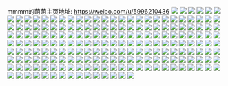 mmmm的萌萌主页地址: https://weibo.com/u/5996210436 
![](https://wx4.sinaimg.cn/mw2000/006xNufyly1h9ih5r95jsj32801o07wh.jpg) 
![](https://wx4.sinaimg.cn/mw2000/006xNufyly1h9ih5scisoj323k3407wj.jpg) 
![](https://wx4.sinaimg.cn/mw2000/006xNufyly1h8rxw7wtgjj32c03401kz.jpg) 
![](https://wx4.sinaimg.cn/mw2000/006xNufyly1h8rxw456v7j31ny22s4qp.jpg) 
![](https://wx4.sinaimg.cn/mw2000/006xNufyly1h8hddg92v0j30u00u01cf.jpg) 
![](https://wx4.sinaimg.cn/mw2000/006xNufyly1h8d0ho3roqj32c035db2c.jpg) 
![](https://wx4.sinaimg.cn/mw2000/006xNufyly1h8d0hlyvmej31s12dv4qp.jpg) 
![](https://wx4.sinaimg.cn/mw2000/006xNufyly1h8d0hs1sojj32c03401l2.jpg) 
![](https://wx4.sinaimg.cn/mw2000/006xNufyly1h83vymvnggj30rs0ku0yp.jpg) 
![](https://wx4.sinaimg.cn/mw2000/006xNufyly1h83vyn8vdaj32801o0e81.jpg) 
![](https://wx4.sinaimg.cn/mw2000/006xNufyly1h83vypgyisj32801o0npd.jpg) 
![](https://wx4.sinaimg.cn/mw2000/006xNufyly1h83vyq01v5j32c03407wi.jpg) 
![](https://wx4.sinaimg.cn/mw2000/006xNufyly1h83vyslokgj30y71pme81.jpg) 
![](https://wx4.sinaimg.cn/mw2000/006xNufyly1h83vyth7hyj32801o0x6p.jpg) 
![](https://wx4.sinaimg.cn/mw2000/006xNufyly1h6y9ldmbe8j30sg0lcdow.jpg) 
![](https://wx4.sinaimg.cn/mw2000/006xNufyly1h6y9ldad3aj30lc0sggvu.jpg) 
![](https://wx4.sinaimg.cn/mw2000/006xNufyly1h6y9le2i53j30sg0lcgvf.jpg) 
![](https://wx4.sinaimg.cn/mw2000/006xNufyly1h6y9leduezj30sg0lcqcq.jpg) 
![](https://wx4.sinaimg.cn/mw2000/006xNufyly1h6463ordgyj33402yynpf.jpg) 
![](https://wx4.sinaimg.cn/mw2000/006xNufyly1h6463pmfk9j32ds1scu0x.jpg) 
![](https://wx4.sinaimg.cn/mw2000/006xNufyly1h6463kz1wwj31o01o0kjl.jpg) 
![](https://wx4.sinaimg.cn/mw2000/006xNufyly1h6463r1632j31vl2i4x6p.jpg) 
![](https://wx4.sinaimg.cn/mw2000/006xNufyly1h61j2tg9unj31jk222e3h.jpg) 
![](https://wx4.sinaimg.cn/mw2000/006xNufyly1h61j2t4mv4j31o01o0e81.jpg) 
![](https://wx4.sinaimg.cn/mw2000/006xNufyly1h61j2u8fcvj3340340x6q.jpg) 
![](https://wx4.sinaimg.cn/mw2000/006xNufyly1h61j2v4mx4j31o01o0n1i.jpg) 
![](https://wx4.sinaimg.cn/mw2000/006xNufyly1h5tjejaocij31o01o04qp.jpg) 
![](https://wx4.sinaimg.cn/mw2000/006xNufyly1h5tjel6ndkj318m1ng1kx.jpg) 
![](https://wx4.sinaimg.cn/mw2000/006xNufyly1h5tjem90qcj316616jtm0.jpg) 
![](https://wx4.sinaimg.cn/mw2000/006xNufyly1h5tjelwokzj319l1os1kx.jpg) 
![](https://wx4.sinaimg.cn/mw2000/006xNufyly1h5tjeqk79cj32c03401l0.jpg) 
![](https://wx4.sinaimg.cn/mw2000/006xNufyly1h5tjeoo27ij32yf2bzkjm.jpg) 
![](https://wx4.sinaimg.cn/mw2000/006xNufyly1h5tjeik4zdj32bz340b2a.jpg) 
![](https://wx4.sinaimg.cn/mw2000/006xNufyly1h5tjepfd20j32c0340npe.jpg) 
![](https://wx4.sinaimg.cn/mw2000/006xNufyly1h4djgdtz2gj32c0340x6p.jpg) 
![](https://wx4.sinaimg.cn/mw2000/006xNufyly1h4djgfkonuj32c03401kz.jpg) 
![](https://wx4.sinaimg.cn/mw2000/006xNufyly1h4clpozkqtj31o01o04qp.jpg) 
![](https://wx4.sinaimg.cn/mw2000/006xNufyly1h4clpnnoidj32r7340hdt.jpg) 
![](https://wx4.sinaimg.cn/mw2000/006xNufyly1h4clppfjcoj31xx2p1b29.jpg) 
![](https://wx4.sinaimg.cn/mw2000/006xNufyly1h4clpqp3vpj33402c0npe.jpg) 
![](https://wx4.sinaimg.cn/mw2000/006xNufyly1h4clprvydfj33402c0qv6.jpg) 
![](https://wx4.sinaimg.cn/mw2000/006xNufyly1h4clpt3ddgj32c0340e83.jpg) 
![](https://wx4.sinaimg.cn/mw2000/006xNufyly1h4clptu4bnj31v72c0b29.jpg) 
![](https://wx4.sinaimg.cn/mw2000/006xNufyly1h4clpv1etfj31o01nt7wi.jpg) 
![](https://wx4.sinaimg.cn/mw2000/006xNufyly1h4clpw9etej32c02c0e82.jpg) 
![](https://wx4.sinaimg.cn/mw2000/006xNufyly1h4clpzc0vlj32c02c07wi.jpg) 
![](https://wx4.sinaimg.cn/mw2000/006xNufyly1h4clq0t6u0j32c0340x6q.jpg) 
![](https://wx4.sinaimg.cn/mw2000/006xNufyly1h4clq22og5j32c03407wj.jpg) 
![](https://wx4.sinaimg.cn/mw2000/006xNufyly1h4clq3sihvj33402c0qv6.jpg) 
![](https://wx4.sinaimg.cn/mw2000/006xNufyly1h4clq5cy3sj32c0340b2b.jpg) 
![](https://wx4.sinaimg.cn/mw2000/006xNufyly1h4clpyje53j326q2wz7wk.jpg) 
![](https://wx4.sinaimg.cn/mw2000/006xNufyly1h4clq6adalj325c2v5hdv.jpg) 
![](https://wx4.sinaimg.cn/mw2000/006xNufyly1h4clq7mp8vj32vh2vhhdw.jpg) 
![](https://wx4.sinaimg.cn/mw2000/006xNufyly1h4clq8mmj6j32we2wenpe.jpg) 
![](https://wx4.sinaimg.cn/mw2000/006xNufyly1h25lblgnpdj32d035de82.jpg) 
![](https://wx4.sinaimg.cn/mw2000/006xNufyly1h25lbmekrkj32432tn7wi.jpg) 
![](https://wx4.sinaimg.cn/mw2000/006xNufyly1h1l2e6njzqj32c03407wj.jpg) 
![](https://wx4.sinaimg.cn/mw2000/006xNufyly1h1l2e7mjoyj32c03407wj.jpg) 
![](https://wx4.sinaimg.cn/mw2000/006xNufyly1h1l2ed2apvj326b2wf1kz.jpg) 
![](https://wx4.sinaimg.cn/mw2000/006xNufyly1gz2bjjlta5j30db09zdgk.jpg) 
![](https://wx4.sinaimg.cn/mw2000/006xNufyly1gxq4i1refcj32c03404qr.jpg) 
![](https://wx4.sinaimg.cn/mw2000/006xNufyly1gvilhe9lbej61o0280u0z02.jpg) 
![](https://wx4.sinaimg.cn/mw2000/006xNufyly1gvilhh10o2j61o0280b2b02.jpg) 
![](https://wx4.sinaimg.cn/mw2000/006xNufyly1gvilh8y6uzj624g2tyb2b02.jpg) 
![](https://wx4.sinaimg.cn/mw2000/006xNufyly1gvilhp04qqj62c03404qs02.jpg) 
![](https://wx4.sinaimg.cn/mw2000/006xNufyly1gu4vito9o9j61ro211hdt02.jpg) 
![](https://wx4.sinaimg.cn/mw2000/006xNufyly1gu4viuy0hwj61o0280qv502.jpg) 
![](https://wx4.sinaimg.cn/mw2000/006xNufyly1gqebjvjl0bj32842yu7wh.jpg) 
![](https://wx4.sinaimg.cn/mw2000/006xNufyly1gn0vbklzyjj32462tk4qp.jpg) 
![](https://wx4.sinaimg.cn/mw2000/006xNufyly1gn0vbl5n5jj32382sbhdt.jpg) 
![](https://wx4.sinaimg.cn/mw2000/006xNufygy1gky74h27qhj30u014044p.jpg) 
![](https://wx4.sinaimg.cn/mw2000/006xNufygy1gky74htjdrj30u01400za.jpg) 
![](https://wx4.sinaimg.cn/mw2000/006xNufygy1gky74gmm9nj30u014047q.jpg) 
![](https://wx4.sinaimg.cn/mw2000/006xNufygy1gky74iabmoj31400u0n93.jpg) 
![](https://wx4.sinaimg.cn/mw2000/006xNufygy1gjkcou1dlcj30u01410wf.jpg) 
![](https://wx4.sinaimg.cn/mw2000/006xNufygy1gi4lss7fqdj31o0258awr.jpg) 
![](https://wx4.sinaimg.cn/mw2000/006xNufygy1gi4lst5e20j31o02807vk.jpg) 
![](https://wx4.sinaimg.cn/mw2000/006xNufygy1gi4lsttw5rj31o02801kx.jpg) 
![](https://wx4.sinaimg.cn/mw2000/006xNufygy1gi4lsuaz0cj31o0280hax.jpg) 
![](https://wx4.sinaimg.cn/mw2000/006xNufygy1ggwixqj7efj30qn0lradi.jpg) 
![](https://wx4.sinaimg.cn/mw2000/006xNufygy1ggwixs0gvdj31400u0dot.jpg) 
![](https://wx4.sinaimg.cn/mw2000/006xNufygy1ggwixsiiwoj31400u0akm.jpg) 
![](https://wx4.sinaimg.cn/mw2000/006xNufygy1ggwixre9n7j30u0140470.jpg) 
![](https://wx4.sinaimg.cn/mw2000/006xNufygy1ggwixpwa0zj31400u0gv6.jpg) 
![](https://wx4.sinaimg.cn/mw2000/006xNufygy1gfdqmydxkxj30t51e1wpl.jpg) 
![](https://wx4.sinaimg.cn/mw2000/006xNufygy1gfdqmywxfpj30sm1c4qdg.jpg) 
![](https://wx4.sinaimg.cn/mw2000/006xNufygy1gfdqmzvd92j30v90h3107.jpg) 
![](https://wx4.sinaimg.cn/mw2000/006xNufygy1gfdqn097tuj30t60g80ya.jpg) 
![](https://wx4.sinaimg.cn/mw2000/006xNufygy1gfdqn0mxu2j30v90hjgsx.jpg) 
![](https://wx4.sinaimg.cn/mw2000/006xNufygy1gfdqn1g1gej30tp0gv44f.jpg) 
![](https://wx4.sinaimg.cn/mw2000/006xNufygy1gfdqn21iebj30v90i2dn8.jpg) 
![](https://wx4.sinaimg.cn/mw2000/006xNufygy1ge45aa90bij32442tkb2b.jpg) 
![](https://wx4.sinaimg.cn/mw2000/006xNufygy1ge45ad1u8yj32702xe1l0.jpg) 
![](https://wx4.sinaimg.cn/mw2000/006xNufygy1ge45ags6gwj32b9340u10.jpg) 
![](https://wx4.sinaimg.cn/mw2000/006xNufygy1ge45aj4hvxj32c036k1kz.jpg) 
![](https://wx4.sinaimg.cn/mw2000/006xNufygy1ge45am22zcj32c036k4qr.jpg) 
![](https://wx4.sinaimg.cn/mw2000/006xNufygy1ge45aphuqfj32c036kx6s.jpg) 
![](https://wx4.sinaimg.cn/mw2000/006xNufygy1ge45aw9wnhj32as340qv8.jpg) 
![](https://wx4.sinaimg.cn/mw2000/006xNufygy1gdthwhu915j31o0282npd.jpg) 
![](https://wx4.sinaimg.cn/mw2000/006xNufygy1gdthwl813dj31o02801ky.jpg) 
![](https://wx4.sinaimg.cn/mw2000/006xNufygy1gcrncv9swgj30u0140k1w.jpg) 
![](https://wx4.sinaimg.cn/mw2000/006xNufygy1gcp957ufhvj30u01hc4qp.jpg) 
![](https://wx4.sinaimg.cn/mw2000/006xNufygy1gcp959s8x2j30u01hc1kx.jpg) 
![](https://wx4.sinaimg.cn/mw2000/006xNufygy1gcp955slitj30u01hc1kx.jpg) 
![](https://wx4.sinaimg.cn/mw2000/006xNufygy1gcp95c7ijhj30u01hc7wh.jpg) 
![](https://wx4.sinaimg.cn/mw2000/006xNufygy1gcp95e11h6j30u01hc7wh.jpg) 
![](https://wx4.sinaimg.cn/mw2000/006xNufygy1gcoq8y1g9cj32c0398qva.jpg) 
![](https://wx4.sinaimg.cn/mw2000/006xNufygy1gcoq97mrufj32c037c4qr.jpg) 
![](https://wx4.sinaimg.cn/mw2000/006xNufygy1gcoq9ghstzj31o02801ky.jpg) 
![](https://wx4.sinaimg.cn/mw2000/006xNufygy1gcoq9popq5j32c037s1l1.jpg) 
![](https://wx4.sinaimg.cn/mw2000/006xNufygy1gadsxhmg7uj31dh1w0hdu.jpg) 
![](https://wx4.sinaimg.cn/mw2000/006xNufyly1ga6qrh8l8ej30u10skdqx.jpg) 
![](https://wx4.sinaimg.cn/mw2000/006xNufyly1ga6qrirrn4j30u01hedns.jpg) 
![](https://wx4.sinaimg.cn/mw2000/006xNufyly1ga6qrlncnmj30u00xram6.jpg) 
![](https://wx4.sinaimg.cn/mw2000/006xNufyly1ga6qro7grcj30u0140gwn.jpg) 
![](https://wx4.sinaimg.cn/mw2000/006xNufyly1ga6qrrmzy3j31hc0u0alf.jpg) 
![](https://wx4.sinaimg.cn/mw2000/006xNufyly1ga6qruma2nj31hc0u0aka.jpg) 
![](https://wx4.sinaimg.cn/mw2000/006xNufyly1ga4ep8jwe9j31jk0k47mo.jpg) 
![](https://wx4.sinaimg.cn/mw2000/006xNufyly1ga4epbdewnj30u0190wox.jpg) 
![](https://wx4.sinaimg.cn/mw2000/006xNufyly1ga4epdujcuj31400u0qfe.jpg) 
![](https://wx4.sinaimg.cn/mw2000/006xNufyly1ga4epgz7k5j30u015k7hu.jpg) 
![](https://wx4.sinaimg.cn/mw2000/006xNufyly1ga4epm5brxj30u015b19e.jpg) 
![](https://wx4.sinaimg.cn/mw2000/006xNufyly1ga4eppdsqij31400u0tot.jpg) 
![](https://wx4.sinaimg.cn/mw2000/006xNufyly1ga4epqndewj30u010u0xs.jpg) 
![](https://wx4.sinaimg.cn/mw2000/006xNufyly1ga4eoyn0ixj30rs0to4c3.jpg) 
![](https://wx4.sinaimg.cn/mw2000/006xNufyly1ga4ept3zzlj31900u0k0s.jpg) 
![](https://wx4.sinaimg.cn/mw2000/006xNufygy1g9va169aj4j30u017tti9.jpg) 
![](https://wx4.sinaimg.cn/mw2000/006xNufygy1g94uydhsblj31f01w04qp.jpg) 
![](https://wx4.sinaimg.cn/mw2000/006xNufygy1g94uycmsyjj31f01w0ke1.jpg) 
![](https://wx4.sinaimg.cn/mw2000/006xNufygy1g94uyf0kvvj31f01w0tx2.jpg) 
![](https://wx4.sinaimg.cn/mw2000/006xNufygy1g94uyhgb16j31f01w0had.jpg) 
![](https://wx4.sinaimg.cn/mw2000/006xNufygy1g7l9gns6agj30x80nbqb3.jpg) 
![](https://wx4.sinaimg.cn/mw2000/006xNufygy1g7ivcwmmx5j30w01kw7ns.jpg) 
![](https://wx4.sinaimg.cn/mw2000/006xNufygy1g7beanz5noj30u01hcn51.jpg) 
![](https://wx4.sinaimg.cn/mw2000/006xNufyly1g6hj2ca9arj30v90hfn5n.jpg) 
![](https://wx4.sinaimg.cn/mw2000/006xNufyly1g6hj2cid0cj30v80gkafe.jpg) 
![](https://wx4.sinaimg.cn/mw2000/006xNufyly1g6hj2cqsbej30v80i4tes.jpg) 
![](https://wx4.sinaimg.cn/mw2000/006xNufyly1g6hj2brf0gj32an340kjm.jpg) 
![](https://wx4.sinaimg.cn/mw2000/006xNufyly1g6hj2d4nlej316o1lve7y.jpg) 
![](https://wx4.sinaimg.cn/mw2000/006xNufyly1g5o2223ovyj30rs40pqv6.jpg) 
![](https://wx4.sinaimg.cn/mw2000/006xNufyly1g5o21ya0arj32yo1o01kz.jpg) 
![](https://wx4.sinaimg.cn/mw2000/006xNufyly1g5o226drszj32331o0qv5.jpg) 
![](https://wx4.sinaimg.cn/mw2000/006xNufyly1g5o228pwodj31zf1o04qq.jpg) 
![](https://wx4.sinaimg.cn/mw2000/006xNufygy1g4j9ad6x7lj30u014z7b4.jpg) 
![](https://wx4.sinaimg.cn/mw2000/006xNufygy1g4j9acxnx3j30u013zafs.jpg) 
![](https://wx4.sinaimg.cn/mw2000/006xNufygy1g4j9aden4oj30u01hc44l.jpg) 
![](https://wx4.sinaimg.cn/mw2000/006xNufygy1g4j9adq99nj30u01hc7k8.jpg) 
![](https://wx4.sinaimg.cn/mw2000/006xNufygy1g4j9ae8010j30u01hc18c.jpg) 
![](https://wx4.sinaimg.cn/mw2000/006xNufygy1g4j9aeir85j30u01hcwpk.jpg) 
![](https://wx4.sinaimg.cn/mw2000/006xNufygy1g4j9aeup0pj30u01iu17k.jpg) 
![](https://wx4.sinaimg.cn/mw2000/006xNufygy1g4j9af76swj30u01j0qgq.jpg) 
![](https://wx4.sinaimg.cn/mw2000/006xNufygy1g4j9afhxx4j30u0155wmu.jpg) 
![](https://wx4.sinaimg.cn/mw2000/006xNufygy1g4h1ylnjxoj31hc0u013t.jpg) 
![](https://wx4.sinaimg.cn/mw2000/006xNufygy1g4h8scz7x1j30u01hc7kd.jpg) 
![](https://wx4.sinaimg.cn/mw2000/006xNufygy1g4eq7gw0gbj31kq2vgx6q.jpg) 
![](https://wx4.sinaimg.cn/mw2000/006xNufygy1g4eq7ifu54j31l62vg4qr.jpg) 
![](https://wx4.sinaimg.cn/mw2000/006xNufygy1g4eq7k10etj31l22vg4qr.jpg) 
![](https://wx4.sinaimg.cn/mw2000/006xNufygy1g4eq7l6kh9j31km2vgqv6.jpg) 
![](https://wx4.sinaimg.cn/mw2000/006xNufygy1g4eq7lqeg2j31w0129b09.jpg) 
![](https://wx4.sinaimg.cn/mw2000/006xNufygy1g44de200usj31291w07wh.jpg) 
![](https://wx4.sinaimg.cn/mw2000/006xNufygy1g44de50gynj31w01f0qpt.jpg) 
![](https://wx4.sinaimg.cn/mw2000/006xNufygy1g44de5yle9j31w01f0tvp.jpg) 
![](https://wx4.sinaimg.cn/mw2000/006xNufygy1g44de4c1u7j316o1m9auf.jpg) 
![](https://wx4.sinaimg.cn/mw2000/006xNufygy1g3sp3puvzcj31w01f47wh.jpg) 
![](https://wx4.sinaimg.cn/mw2000/006xNufygy1g3sp3p7hv0j31i51f4aw4.jpg) 
![](https://wx4.sinaimg.cn/mw2000/006xNufygy1g3sp3qgzknj31w01f4e81.jpg) 
![](https://wx4.sinaimg.cn/mw2000/006xNufygy1g3sp3qvyf5j31f41w07wh.jpg) 
![](https://wx4.sinaimg.cn/mw2000/006xNufygy1g3o0dsi9r3j334022okjl.jpg) 
![](https://wx4.sinaimg.cn/mw2000/006xNufygy1g3o0du17tzj334022oqnh.jpg) 
![](https://wx4.sinaimg.cn/mw2000/006xNufygy1g3o0e5w1ytj334022o4gl.jpg) 
![](https://wx4.sinaimg.cn/mw2000/006xNufygy1g3o0ehelenj334022o1b7.jpg) 
![](https://wx4.sinaimg.cn/mw2000/006xNufygy1g3o0etmltqj334022o1kx.jpg) 
![](https://wx4.sinaimg.cn/mw2000/006xNufygy1g3o0dqe7bij334022o4j4.jpg) 
![](https://wx4.sinaimg.cn/mw2000/006xNufygy1g3o0ez347pj334022o4l0.jpg) 
![](https://wx4.sinaimg.cn/mw2000/006xNufygy1g3o0cep5ysj31400u0k44.jpg) 
![](https://wx4.sinaimg.cn/mw2000/006xNufygy1g3o0cfrmyzj30u014vqk6.jpg) 
![](https://wx4.sinaimg.cn/mw2000/006xNufygy1g3o0cghf3uj30u0140h3q.jpg) 
![](https://wx4.sinaimg.cn/mw2000/006xNufygy1g3o0ch06u2j313x0u0tmm.jpg) 
![](https://wx4.sinaimg.cn/mw2000/006xNufygy1g3o0cjk8ytj30u0140ncu.jpg) 
![](https://wx4.sinaimg.cn/mw2000/006xNufygy1g3o0clemohj30u0140k2a.jpg) 
![](https://wx4.sinaimg.cn/mw2000/006xNufygy1g3o0cbf76aj30u0140n8f.jpg) 
![](https://wx4.sinaimg.cn/mw2000/006xNufygy1g3o0d41oshj31pr0u07lw.jpg) 
![](https://wx4.sinaimg.cn/mw2000/006xNufygy1g3o0daz793j30u0140k6f.jpg) 
![](https://wx4.sinaimg.cn/mw2000/006xNufygy1g3dpg5vl19j313x0u044g.jpg) 
![](https://wx4.sinaimg.cn/mw2000/006xNufygy1g3dpg4omr3j30u013x7en.jpg) 
![](https://wx4.sinaimg.cn/mw2000/006xNufygy1g3dpg826vfj30u013xdr1.jpg) 
![](https://wx4.sinaimg.cn/mw2000/006xNufygy1g0t18sp19uj31t00u0tpa.jpg) 
![](https://wx4.sinaimg.cn/mw2000/006xNufygy1g0t18t1lyhj31hc0u0nbh.jpg) 
![](https://wx4.sinaimg.cn/mw2000/006xNufygy1fzmi7lzhscj31t10u0nh5.jpg) 
![](https://wx4.sinaimg.cn/mw2000/006xNufygy1fwtqeeuceuj30qo1bh49i.jpg) 
![](https://wx4.sinaimg.cn/mw2000/006xNufygy1fs19l7gphqj31gk35s7wj.jpg) 
![](https://wx4.sinaimg.cn/mw2000/006xNufygy1fs19l9r6j8j30qo0zkart.jpg) 
![](https://wx4.sinaimg.cn/mw2000/006xNufygy1fs19krk6imj30qq0zk4qp.jpg) 
![](https://wx4.sinaimg.cn/mw2000/006xNufygy1fs19l2pj60j31f31w07wk.jpg) 
![](https://wx4.sinaimg.cn/mw2000/006xNufygy1fs19l4nvcrj30v90v97qk.jpg) 
![](https://wx4.sinaimg.cn/mw2000/006xNufygy1fs19kqcledj31sg2dse81.jpg) 
